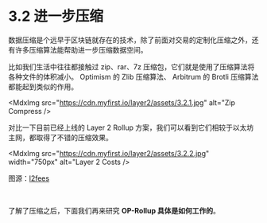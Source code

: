 # 3.2 进一步压缩

数据压缩是个远早于区块链就存在的技术，除了前面对交易的定制化压缩之外，还有许多压缩算法能帮助进一步压缩数据空间。

比如我们生活中往往都接触过 zip、rar、7z 压缩包，它们就是使用了压缩算法将各种文件的体积减小。 Optimism 的 Zlib 压缩算法、 Arbitrum 的 Brotli 压缩算法都能起到类似的作用。

<MdxImg src="https://cdn.myfirst.io/layer2/assets/3.2.1.jpg" alt="Zip Compress />

对比一下目前已经上线的 Layer 2 Rollup 方案，我们可以看到它们相较于以太坊主网，都取得了不错的压缩效果。

<MdxImg src="https://cdn.myfirst.io/layer2/assets/3.2.2.jpg" width="750px" alt="Layer 2 Costs />

图源：[l2fees](https://l2fees.info/)

&nbsp;

了解了压缩之后，下面我们再来研究 **OP-Rollup 具体是如何工作的**。

<GithubAvatar owner='lxdao-official' repo='myfirstlayer2-frontend' path='mdx/zh/3.2-further-compression.md' />

<EditChapter url='https://github.com/lxdao-official/myfirstlayer2-frontend/blob/main/mdx/zh/3.2-further-compression.md' />
